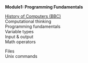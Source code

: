 <b>Module1: Programming Fundamentals</b>  

 
[History of Computers (BBC)](https://www.youtube.com/watch?v=6dME3wgaQpM&list=PL1331A4548513EA81)  
Computational thinking  
Programming fundamentals  
Variable types  
Input & output  
Math operators  

Files  
Unix commands  
